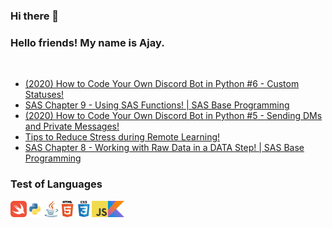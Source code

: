### Hi there 👋

<!--
**ajaygandecha/ajaygandecha** is a ✨ _special_ ✨ repository because its `README.md` (this file) appears on your GitHub profile.

Here are some ideas to get you started:

- 🔭 I’m currently working on ...
- 🌱 I’m currently learning ...
- 👯 I’m looking to collaborate on ...
- 🤔 I’m looking for help with ...
- 💬 Ask me about ...
- 📫 How to reach me: ...
- 😄 Pronouns: ...
- ⚡ Fun fact: ...
-->

### Hello friends! My name is Ajay.

<br />

<!-- YOUTUBE:START -->
- [(2020) How to Code Your Own Discord Bot in Python #6 - Custom Statuses!](https://www.youtube.com/watch?v=we2wd7iBiPA)
- [SAS Chapter 9 - Using SAS Functions! | SAS Base Programming](https://www.youtube.com/watch?v=8A7RdMc22Ic)
- [(2020) How to Code Your Own Discord Bot in Python #5 - Sending DMs and Private Messages!](https://www.youtube.com/watch?v=c7ECCpViRyQ)
- [Tips to Reduce Stress during Remote Learning!](https://www.youtube.com/watch?v=RQt_Jl3QiqE)
- [SAS Chapter 8 - Working with Raw Data in a DATA Step! | SAS Base Programming](https://www.youtube.com/watch?v=0EikJxGVegQ)
<!-- YOUTUBE:END -->

### Test of Languages

<img align="left" alt="swift" width="26px" src="https://raw.githubusercontent.com/github/explore/80688e429a7d4ef2fca1e82350fe8e3517d3494d/topics/swift/swift.png"  />
<img align="left" alt="python" width="26px" src="https://raw.githubusercontent.com/github/explore/80688e429a7d4ef2fca1e82350fe8e3517d3494d/topics/python/python.png"  />

<img align="left" alt="java" width="26px" src="https://raw.githubusercontent.com/github/explore/80688e429a7d4ef2fca1e82350fe8e3517d3494d/topics/java/java.png" />

<img align="left" alt="html" width="26px" src="https://raw.githubusercontent.com/github/explore/80688e429a7d4ef2fca1e82350fe8e3517d3494d/topics/html/html.png" />

<img align="left" alt="css" width="26px" src="https://raw.githubusercontent.com/github/explore/80688e429a7d4ef2fca1e82350fe8e3517d3494d/topics/css/css.png" />

<img align="left" alt="javascript" width="26px" src="https://raw.githubusercontent.com/github/explore/80688e429a7d4ef2fca1e82350fe8e3517d3494d/topics/javascript/javascript.png" />

<img align="left" alt="kotlin" width="26px" src="https://raw.githubusercontent.com/github/explore/80688e429a7d4ef2fca1e82350fe8e3517d3494d/topics/kotlin/kotlin.png" />
